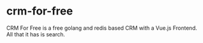 # crm-for-free
CRM For Free is a free golang and redis based CRM with a Vue.js Frontend.  All that it has is search.
